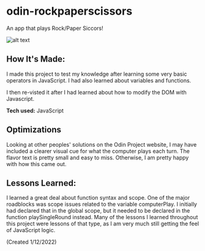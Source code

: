 # odin-rockpaperscissors

An app that plays Rock/Paper Siccors!

![alt text](https://i.ibb.co/M14Cv40/Landing-Page.gif)

## How It's Made:

I made this project to test my knowledge after learning some very basic operators in JavaScript. I had also learned about variables and functions.

I then re-visted it after I had learned about how to modify the DOM with Javascript.

**Tech used:** JavaScript

## Optimizations

Looking at other peoples' solutions on the Odin Project website, I may have included a clearer visual cue for what the computer plays each turn. The flavor text is pretty small and easy to miss. Otherwise, I am pretty happy with how this came out.

## Lessons Learned:

I learned a great deal about function syntax and scope. One of the major roadblocks was scope issues related to the variable computerPlay. I initially had declared that in the global scope, but it needed to be declared in the function playSingleRound instead. Many of the lessons I learned throughout this project were lessons of that type, as I am very much still getting the feel of JavaScript logic.

(Created 1/12/2022)
